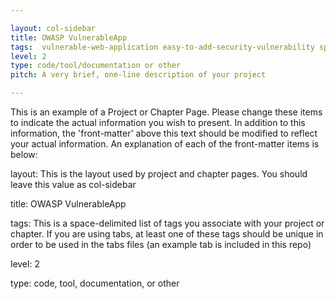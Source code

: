 ```yaml
---

layout: col-sidebar
title: OWASP VulnerableApp
tags:  vulnerable-web-application easy-to-add-security-vulnerability springboot java-8 security zap-payload-testing
level: 2
type: code/tool/documentation or other
pitch: A very brief, one-line description of your project

---
```


This is an example of a Project or Chapter Page.  Please change these items to indicate the actual information you wish to present.  In addition to this information, the 'front-matter' above this text should be modified to reflect your actual information.  An explanation of each of the front-matter items is below:

layout: This is the layout used by project and chapter pages.  You should leave this value as col-sidebar

title: OWASP VulnerableApp

tags: This is a space-delimited list of tags you associate with your project or chapter.  If you are using tabs, at least one of these tags should be unique in order to be used in the tabs files (an example tab is included in this repo) 

level: 2

type: code, tool, documentation, or other
